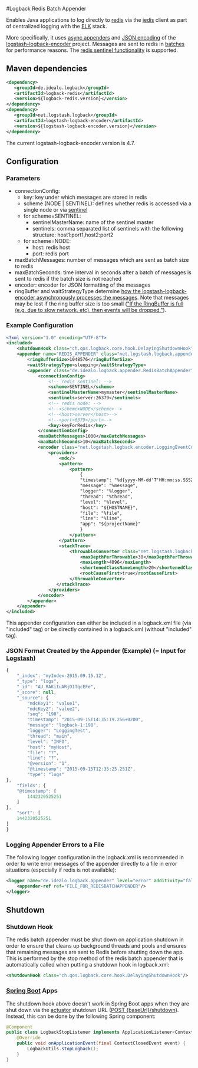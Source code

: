 #Logback Redis Batch Appender

Enables Java applications to log directly to [redis](http://redis.io/) via the [jedis](https://github.com/xetorthio/jedis) client as part of centralized logging with the [ELK](https://www.elastic.co/products) stack.

More specifically, it uses [async appenders](https://github.com/logstash/logstash-logback-encoder#async) and [JSON encoding](https://github.com/logstash/logstash-logback-encoder#composite_encoder) of the [logstash-logback-encoder](https://github.com/logstash/logstash-logback-encoder) project. Messages are sent to redis in [batches](http://redis.io/topics/pipelining) for performance reasons. The [redis sentinel functionality](http://redis.io/topics/sentinel) is supported.

## Maven dependencies
``` xml
<dependency>
   <groupId>de.idealo.logback</groupId>
   <artifactId>logback-redis</artifactId>
   <version>${logback-redis.version}</version>
</dependency>
<dependency>
   <groupId>net.logstash.logback</groupId>
   <artifactId>logstash-logback-encoder</artifactId>
   <version>${logstash-logback-encoder.version}</version>
</dependency>
```
The current logstash-logback-encoder.version is 4.7.

## Configuration
### Parameters
* connectionConfig:
    * key: key under which messages are stored in redis
    * scheme (NODE | SENTINEL): defines whether redis is accessed via a single node or via [sentinel](http://redis.io/topics/sentinel)
    * for scheme=SENTINEL:
        * sentinelMasterName: name of the sentinel master
        * sentinels: comma separated list of sentinels with the following structure: host1:port1,host2:port2
    * for scheme=NODE:
        * host: redis host
        * port: redis port
* maxBatchMessages: number of messages which are sent as batch size to redis
* maxBatchSeconds: time interval in seconds after a batch of messages is sent to redis if the batch size is not reached 
* encoder: encoder for JSON formatting of the messages
* ringBuffer and waitStrategyType determine [how the logstash-logback-encoder asynchronously processes the messages](https://github.com/logstash/logstash-logback-encoder#async). Note that messages may be lost if the ring buffer size is too small (["If the RingBuffer is full (e.g. due to slow network, etc), then events will be dropped."](https://github.com/logstash/logstash-logback-encoder#async)).  

### Example Configuration
``` xml
<?xml version="1.0" encoding="UTF-8"?>
<included>
    <shutdownHook class="ch.qos.logback.core.hook.DelayingShutdownHook"/>
    <appender name="REDIS_APPENDER" class="net.logstash.logback.appender.LoggingEventAsyncDisruptorAppender">
        <ringBufferSize>1048576</ringBufferSize>
        <waitStrategyType>sleeping</waitStrategyType>
        <appender class="de.idealo.logback.appender.RedisBatchAppender">
            <connectionConfig>
                <!-- redis sentinel: -->
                <scheme>SENTINEL</scheme>
                <sentinelMasterName>mymaster</sentinelMasterName>
                <sentinels>server:26379</sentinels>
                <!-- redis node: -->
                <!--<scheme>NODE</scheme>-->
                <!--<host>server</host>-->
                <!--<port>6379</port>-->
                <key>keyForRedis</key>
            </connectionConfig>
            <maxBatchMessages>1000</maxBatchMessages>
            <maxBatchSeconds>10</maxBatchSeconds>
            <encoder class="net.logstash.logback.encoder.LoggingEventCompositeJsonEncoder">
                <providers>
                    <mdc/>
                    <pattern>
                        <pattern>
                            {
                            "timestamp": "%d{yyyy-MM-dd'T'HH:mm:ss.SSSZZ}",
                            "message": "%message",
                            "logger": "%logger",
                            "thread": "%thread",
                            "level": "%level",
                            "host": "${HOSTNAME}",
                            "file": "%file",
                            "line": "%line",
                            "app": "${projectName}"
                            }
                        </pattern>
                    </pattern>
                    <stackTrace>
                        <throwableConverter class="net.logstash.logback.stacktrace.ShortenedThrowableConverter">
                            <maxDepthPerThrowable>30</maxDepthPerThrowable>
                            <maxLength>4096</maxLength>
                            <shortenedClassNameLength>20</shortenedClassNameLength>
                            <rootCauseFirst>true</rootCauseFirst>
                        </throwableConverter>
                   </stackTrace>
                </providers>
            </encoder>
        </appender>
    </appender>
</included>
```
    
This appender configuration can either be included in a logback.xml file (via "included" tag) or be directly contained in a logback.xml (without "included" tag).

### JSON Format Created by the Appender (Example) (= Input for [Logstash](https://www.elastic.co/products/logstash))
``` js
{
    "_index": "myIndex-2015.09.15.12",
    "_type": "logs",
    "_id": "AU_RAKiIuARjD1TqcEFe",
    "_score": null,
    "_source": {
        "mdcKey1": "value1",
        "mdcKey2": "value2",
        "seq": "198",
        "timestamp": "2015-09-15T14:35:19.256+0200",
        "message": "logback-1:198",
        "logger": "LoggingTest",
        "thread": "main",
        "level": "INFO",
        "host": "myHost",
        "file": "?",
        "line": "?",
        "@version": "1",
        "@timestamp": "2015-09-15T12:35:25.251Z",
        "type": "logs"
},
    "fields": {
    "@timestamp": [
        1442320525251
    ]
},
    "sort": [
    1442320525251
]
}
```

### Logging Appender Errors to a File 
The following logger configuration in the logback.xml is recommended in order to write error messages of the appender directly to a file in error situations (especially if redis is not available):
``` xml
<logger name="de.idealo.logback.appender" level="error" additivity="false">
    <appender-ref ref="FILE_FOR_REDISBATCHAPPENDER"/>
</logger>
```

## Shutdown
### Shutdown Hook
The redis batch appender must be shut down on application shutdown in order to ensure that cleans up background threads and pools and ensures that remaining messages are sent to Redis before shutting down the app. This is performed by the stop method of the redis batch appender that is automatically called when putting a shutdown hook in logback.xml:
``` xml
<shutdownHook class="ch.qos.logback.core.hook.DelayingShutdownHook"/>
```
### [Spring Boot](http://projects.spring.io/spring-boot/) Apps
The shutdown hook above doesn't work in Spring Boot apps when they are shut down via the [actuator](http://docs.spring.io/spring-boot/docs/current-SNAPSHOT/reference/htmlsingle/#production-ready) shutdown URL ([POST {baseUrl}/shutdown](http://docs.spring.io/spring-boot/docs/current/reference/html/production-ready-endpoints.html)). Instead, this can be done by the following Spring component:
``` java
@Component
public class LogbackStopListener implements ApplicationListener<ContextClosedEvent> {
    @Override
    public void onApplicationEvent(final ContextClosedEvent event) {
        LogbackUtils.stopLogback();
    }
}
```
